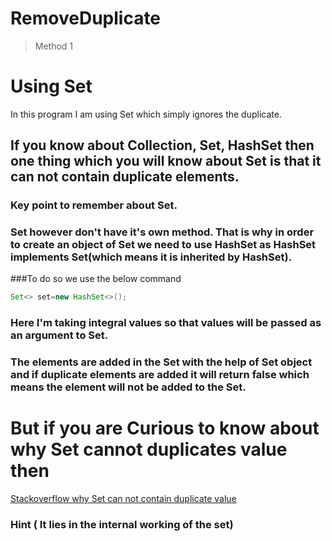 # RemoveDuplicate
> Method 1
# Using Set
In this program I am using Set which simply ignores the duplicate.

## If you know about Collection, Set, HashSet then one thing which you will know about Set is that it can not contain duplicate elements. 
### Key point to remember about Set.
### Set however don't have it's own method. That is why in order to create an object of Set we need to use HashSet as HashSet implements Set(which means it is inherited by HashSet).
###To do so we use the below command

```Java
Set<> set=new HashSet<>();
```
### Here I'm taking integral values so that values will be passed as an argument to Set.
### The elements are added in the Set with the help of Set object and if duplicate elements are added it will return false which means the element will not be added to the Set. 

# But if you are Curious to know about why Set cannot duplicates value then

[Stackoverflow why Set can not contain duplicate value](https://stackoverflow.com/questions/20870879/why-set-is-not-allowed-duplicate-value-which-kind-of-mechanism-used-behind-them)

### Hint ( It lies in the internal working of the set)
